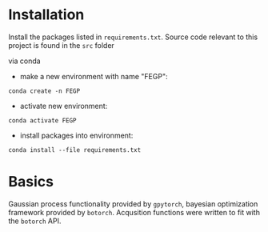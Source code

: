 # Installation
Install the packages listed in `requirements.txt`.  Source code relevant to this project is found in the `src` folder

via conda
* make a new environment with name "FEGP": 
```
conda create -n FEGP
```
* activate new environment: 
```
conda activate FEGP
```
* install packages into environment: 
```
conda install --file requirements.txt
```

# Basics
Gaussian process functionality provided by `gpytorch`, bayesian optimization framework provided by `botorch`.  Acqusition functions were written to fit with the `botorch` API.  

